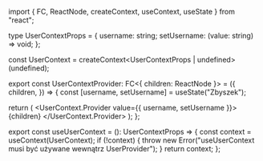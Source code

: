 import { FC, ReactNode, createContext, useContext, useState } from "react";

type UserContextProps = {
  username: string;
  setUsername: (value: string) => void;
};

const UserContext = createContext<UserContextProps | undefined>(undefined);

export const UserContextProvider: FC<{ children: ReactNode }> = ({
  children,
}) => {
  const [username, setUsername] = useState("Zbyszek");

  return (
    <UserContext.Provider value={{ username, setUsername }}>
      {children}
    </UserContext.Provider>
  );
};

export const useUserContext = (): UserContextProps => {
  const context = useContext(UserContext);
  if (!context) {
    throw new Error("useUserContext musi być używane wewnątrz UserProvider");
  }
  return context;
};
